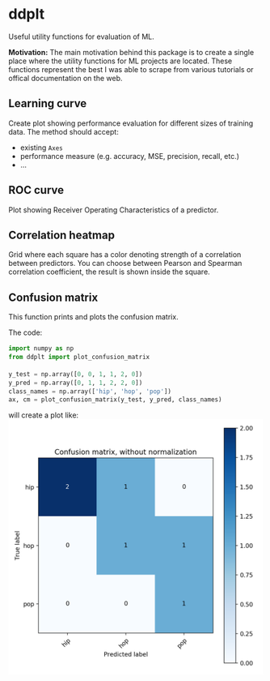 # ddplt

Useful utility functions for evaluation of ML.

**Motivation:**
The main motivation behind this package is to create a single place where the utility functions for ML projects are located. These functions represent the best I was able to scrape from various tutorials or offical documentation on the web.


## Learning curve

Create plot showing performance evaluation for different sizes of training data. The method should accept: 
- existing `Axes`
- performance measure (e.g. accuracy, MSE, precision, recall, etc.)
- ...


## ROC curve

Plot showing Receiver Operating Characteristics of a predictor.


## Correlation heatmap

Grid where each square has a color denoting strength of a correlation between predictors. You can choose between Pearson and Spearman correlation coefficient, the result is shown inside the square. 


## Confusion matrix

This function prints and plots the confusion matrix.

The code:

```python
import numpy as np
from ddplt import plot_confusion_matrix

y_test = np.array([0, 0, 1, 1, 2, 0])
y_pred = np.array([0, 1, 1, 2, 2, 0])
class_names = np.array(['hip', 'hop', 'pop'])
ax, cm = plot_confusion_matrix(y_test, y_pred, class_names)
```

will create a plot like:
![conf_matrix](img/cm_hip_hop_pop.png)
